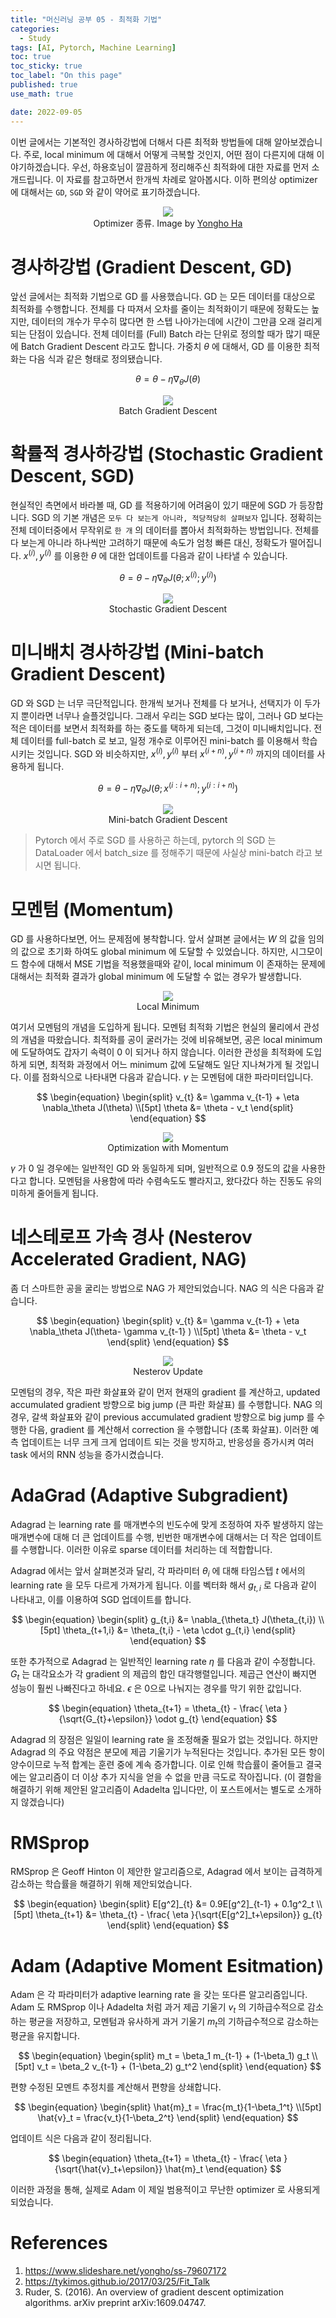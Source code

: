```yaml
---
title: "머신러닝 공부 05 - 최적화 기법"
categories:
  - Study
tags: [AI, Pytorch, Machine Learning]
toc: true
toc_sticky: true
toc_label: "On this page"
published: true
use_math: true

date: 2022-09-05
---
```


이번 글에서는 기본적인 경사하강법에 더해서 다른 최적화 방법들에 대해 알아보겠습니다. 주로, local minimum 에 대해서 어떻게 극복할 것인지, 어떤 점이 다른지에 대해 이야기하겠습니다. 우선, 하용호님이 깔끔하게 정리해주신 최적화에 대한 자료를 먼저 소개드립니다. 이 자료를 참고하면서 한개씩 차례로 알아봅시다. 이하 편의상 optimizer 에 대해서는 `GD`, `SGD` 와 같이 약어로 표기하겠습니다. 

<center>
<figure style="width:80%"> <img src="/Images/Study/mlstudy/5/optimizer.png" />
<figcaption> Optimizer 종류. Image by <a href="https://www.slideshare.net/yongho/ss-79607172"> Yongho Ha </a>
</figcaption>
</figure>
</center>

# 경사하강법 (Gradient Descent, GD)
앞선 글에서는 최적화 기법으로 GD 를 사용했습니다. GD 는 모든 데이터를 대상으로 최적화를 수행합니다. 전체를 다 따져서 오차를 줄이는 최적화이기 때문에 정확도는 높지만, 데이터의 개수가 무수히 많다면 한 스텝 나아가는데에 시간이 그만큼 오래 걸리게 되는 단점이 있습니다. 전체 데이터를 (Full) Batch 라는 단위로 정의할 때가 많기 때문에 Batch Gradient Descent 라고도 합니다. 가중치 $\theta$ 에 대해서, GD 를 이용한 최적화는 다음 식과 같은 형태로 정의됐습니다. 

$$
\begin{equation}
\theta = \theta - \eta \nabla_\theta J(\theta)
\end{equation}
$$ 

<center>
<figure style="width:80%"> <img src="/Images/Study/mlstudy/5/full-batch.png" />
<figcaption> Batch Gradient Descent </figcaption>
</figure>
</center>

# 확률적 경사하강법 (Stochastic Gradient Descent, SGD)
현실적인 측면에서 바라볼 때, GD 를 적용하기에 어려움이 있기 때문에 SGD 가 등장합니다. SGD 의 기본 개념은 `모두 다 보는게 아니라, 적당적당히 살펴보자` 입니다. 정확히는 전체 데이터중에서 무작위로 `한 개` 의 데이터를 뽑아서 최적화하는 방법입니다. 전체를 다 보는게 아니라 하나씩만 고려하기 때문에 속도가 엄청 빠른 대신, 정확도가 떨어집니다. $x^{(i)}, y^{(i)}$ 를 이용한 $\theta$ 에 대한 업데이트를 다음과 같이 나타낼 수 있습니다.

$$ 
\begin{equation}
\theta = \theta - \eta \nabla_\theta J(\theta;x^{(i)};y^{(i)})
\end{equation}
$$ 

<center>
<figure style="width:80%"> <img src="/Images/Study/mlstudy/5/sgd.png" />
<figcaption> Stochastic Gradient Descent </figcaption>
</figure>
</center>

# 미니배치 경사하강법 (Mini-batch Gradient Descent)
GD 와 SGD 는 너무 극단적입니다. 한개씩 보거나 전체를 다 보거나, 선택지가 이 두가지 뿐이라면 너무나 슬플것입니다. 그래서 우리는 SGD 보다는 많이, 그러나 GD 보다는 적은 데이터를 보면서 최적화를 하는 중도를 택하게 되는데, 그것이 미니배치입니다. 전체 데이터를 full-batch 로 보고, 일정 개수로 이루어진 mini-batch 를 이용해서 학습시키는 것입니다. SGD 와 비슷하지만, $x^{(i)}, y^{(i)}$ 부터 $x^{(i+n)}, y^{(i+n)}$ 까지의 데이터를 사용하게 됩니다.

$$ 
\theta = \theta - \eta \nabla_\theta J(\theta;x^{(i:i+n)};y^{(i:i+n)})
$$ 

<center>
<figure style="width:80%"> <img src="/Images/Study/mlstudy/5/mini-batch.png" />
<figcaption> Mini-batch Gradient Descent </figcaption>
</figure>
</center>

> Pytorch 에서 주로 SGD 를 사용하곤 하는데, pytorch 의 SGD 는 DataLoader 에서 batch_size 를 정해주기 때문에 사실상 mini-batch 라고 보시면 됩니다. 

# 모멘텀 (Momentum)
GD 를 사용하다보면, 어느 문제점에 봉착합니다. 앞서 살펴본 글에서는 $W$ 의 값을 임의의 값으로 초기화 하여도 global minimum 에 도달할 수 있었습니다. 하지만, 시그모이드 함수에 대해서 MSE 기법을 적용했을때와 같이, local minimum 이 존재하는 문제에 대해서는 최적화 결과가 global minimum 에 도달할 수 없는 경우가 발생합니다.

<center>
<figure style="width:80%"> <img src="/Images/Study/mlstudy/5/local-minimum.jpg" />
<figcaption> Local Minimum </figcaption>
</figure>
</center>

여기서 모멘텀의 개념을 도입하게 됩니다. 모멘텀 최적화 기법은 현실의 물리에서 관성의 개념을 따왔습니다. 최적화를 공이 굴러가는 것에 비유해보면, 공은 local minimum 에 도달하여도 갑자기 속력이 0 이 되거나 하지 않습니다. 이러한 관성을 최적화에 도입하게 되면, 최적화 과정에서 어느 minimum 값에 도달해도 일단 지나쳐가게 될 것입니다. 이를 점화식으로 나타내면 다음과 같습니다. $\gamma$ 는 모멘텀에 대한 파라미터입니다.

$$
\begin{equation}
\begin{split}
v_{t}  &= \gamma v_{t-1} + \eta \nabla_\theta J(\theta) \\[5pt]
\theta &= \theta - v_t
\end{split}
\end{equation}
$$

<center>
<figure style="width:80%"> <img src="/Images/Study/mlstudy/5/momentum.jpg" />
<figcaption> Optimization with Momentum </figcaption>
</figure>
</center>

$\gamma$ 가 0 일 경우에는 일반적인 GD 와 동일하게 되며, 일반적으로 0.9 정도의 값을 사용한다고 합니다. 모멘텀을 사용함에 따라 수렴속도도 빨라지고, 왔다갔다 하는 진동도 유의미하게 줄어들게 됩니다.

# 네스테로프 가속 경사 (Nesterov Accelerated Gradient, NAG)
좀 더 스마트한 공을 굴리는 방법으로 NAG 가 제안되었습니다. NAG 의 식은 다음과 같습니다.

$$
\begin{equation}
\begin{split}
v_{t}  &= \gamma v_{t-1} + \eta \nabla_\theta J(\theta- \gamma v_{t-1} ) \\[5pt]
\theta &= \theta - v_t
\end{split}
\end{equation}
$$

<center>
<figure style="width:80%"> <img src="/Images/Study/mlstudy/5/nag.png" />
<figcaption> Nesterov Update </figcaption>
</figure>
</center>

모멘텀의 경우, 작은 파란 화살표와 같이 먼저 현재의 gradient 를 계산하고, updated accumulated gradient 방향으로 big jump (큰 파란 화살표) 를 수행합니다. NAG 의 경우, 갈색 화살표와 같이 previous accumulated gradient 방향으로 big jump 를 수행한 다음, gradient 를 계산해서 correction 을 수행합니다 (초록 화살표). 이러한 예측 업데이트는 너무 크게 크게 업데이트 되는 것을 방지하고, 반응성을 증가시켜 여러 task 에서의 RNN 성능을 증가시켰습니다.

# AdaGrad (Adaptive Subgradient)
Adagrad 는 learning rate 를 매개변수의 빈도수에 맞게 조정하여 자주 발생하지 않는 매개변수에 대해 더 큰 업데이트를 수행, 빈번한 매개변수에 대해서는 더 작은 업데이트를 수행합니다. 이러한 이유로 sparse 데이터를 처리하는 데 적합합니다.

Adagrad 에서는 앞서 살펴본것과 달리, 각 파라미터 $\theta_i$ 에 대해 타임스텝 $t$ 에서의 learning rate 을 모두 다르게 가져가게 됩니다. 이를 벡터화 해서 $g_{t,i}$ 로 다음과 같이 나타내고, 이를 이용하여 SGD 업데이트를 합니다.

$$
\begin{equation}
\begin{split}
g_{t,i} &= \nabla_{\theta_t} J(\theta_{t,i}) \\[5pt]
\theta_{t+1,i} &= \theta_{t,i} - \eta \cdot g_{t,i}
\end{split}
\end{equation}
$$

또한 추가적으로 Adagrad 는 일반적인 learning rate $\eta$ 를 다음과 같이 수정합니다. $G_t$ 는 대각요소가 각 gradient 의 제곱의 합인 대각행렬입니다. 제곱근 연산이 빠지면 성능이 훨씬 나빠진다고 하네요. $\epsilon$ 은 0으로 나눠지는 경우를 막기 위한 값입니다.

$$
\begin{equation}
\theta_{t+1} = \theta_{t} - \frac{ \eta }{\sqrt{G_{t}+\epsilon}} \odot g_{t}
\end{equation}
$$

Adagrad 의 장점은 일일이 learning rate 을 조정해줄 필요가 없는 것입니다. 하지만 Adagrad 의 주요 약점은 분모에 제곱 기울기가 누적된다는 것입니다. 추가된 모든 항이 양수이므로 누적 합계는 훈련 중에 계속 증가합니다. 이로 인해 학습률이 줄어들고 결국에는 알고리즘이 더 이상 추가 지식을 얻을 수 없을 만큼 극도로 작아집니다. (이 결함을 해결하기 위해 제안된 알고리즘이 Adadelta 입니다만, 이 포스트에서는 별도로 소개하지 않겠습니다)

# RMSprop
RMSprop 은 Geoff Hinton 이 제안한 알고리즘으로, Adagrad 에서 보이는 급격하게 감소하는 학습률을 해결하기 위해 제안되었습니다.

$$
\begin{equation}
\begin{split}
E[g^2]_{t} &= 0.9E[g^2]_{t-1} + 0.1g^2_t \\[5pt]
\theta_{t+1} &= \theta_{t} - \frac{ \eta }{\sqrt{E[g^2]_t+\epsilon}} g_{t}
\end{split}
\end{equation}
$$

# Adam (Adaptive Moment Esitmation)
Adam 은 각 파라미터가 adaptive learning rate 을 갖는 또다른 알고리즘입니다. Adam 도 RMSprop 이나 Adadelta 처럼 과거 제곱 기울기 $v_t$ 의 기하급수적으로 감소하는 평균을 저장하고, 모멘텀과 유사하게 과거 기울기 $m_t$의 기하급수적으로 감소하는 평균을 유지합니다.

$$
\begin{equation}
\begin{split}
m_t = \beta_1 m_{t-1} + (1-\beta_1) g_t \\[5pt]
v_t = \beta_2 v_{t-1} + (1-\beta_2) g_t^2
\end{split}
\end{equation}
$$

편향 수정된 모멘트 추정치를 계산해서 편향을 상쇄합니다.

$$
\begin{equation}
\begin{split}
\hat{m}_t = \frac{m_t}{1-\beta_1^t} \\[5pt]
\hat{v}_t = \frac{v_t}{1-\beta_2^t}
\end{split}
\end{equation}
$$

업데이트 식은 다음과 같이 정리됩니다.

$$
\begin{equation}
\theta_{t+1} = \theta_{t} - \frac{ \eta }{\sqrt{\hat{v}_t+\epsilon}} \hat{m}_t
\end{equation}
$$

이러한 과정을 통해, 실제로 Adam 이 제일 범용적이고 무난한 optimizer 로 사용되게 되었습니다.

# References
1. <https://www.slideshare.net/yongho/ss-79607172>
2. <https://tykimos.github.io/2017/03/25/Fit_Talk>
3. Ruder, S. (2016). An overview of gradient descent optimization algorithms. arXiv preprint arXiv:1609.04747.